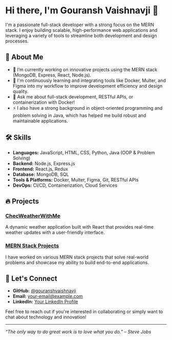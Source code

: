 # Hi there, I'm Gouransh Vaishnavji 👋

I'm a passionate full-stack developer with a strong focus on the MERN stack. I enjoy building scalable, high-performance web applications and leveraging a variety of tools to streamline both development and design processes.

## 🚀 About Me

- 🔭 I’m currently working on innovative projects using the MERN stack (MongoDB, Express, React, Node.js).
- 🌱 I'm continuously learning and integrating tools like Docker, Multer, and Figma into my workflow to improve development efficiency and design quality.
- 💬 Ask me about full-stack development, RESTful APIs, or containerization with Docker!
- ⚡ I also have a strong background in object-oriented programming and problem solving in Java, which has helped me build robust and maintainable applications.

## 🛠️ Skills

- **Languages:** JavaScript, HTML, CSS, Python, Java (OOP & Problem Solving)
- **Backend:** Node.js, Express.js
- **Frontend:** React.js, Redux
- **Database:** MongoDB, SQL
- **Tools & Platforms:** Docker, Multer, Figma, Git, RESTful APIs
- **DevOps:** CI/CD, Containerization, Cloud Services

## 🔥 Projects

### [ChecWeatherWithMe](https://checweatherwithme.netlify.app/)
A dynamic weather application built with React that provides real-time weather updates with a user-friendly interface.

### [MERN Stack Projects](#)
I have worked on various MERN stack projects that solve real-world problems and showcase my ability to build end-to-end applications.

## 🤝 Let's Connect

- **GitHub:** [@gouranshvaishnavji](https://github.com/gouranshvaishnavji)
- **Email:** [your-email@example.com](mailto:your-email@example.com)
- **LinkedIn:** [Your LinkedIn Profile](https://www.linkedin.com/in/your-profile/)

Feel free to reach out if you're interested in collaborating or simply want to chat about technology and innovation!

---

*“The only way to do great work is to love what you do.” – Steve Jobs*



